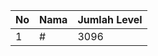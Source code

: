 | No | Nama            | Jumlah Level |
|----|-----------------|--------------|
| 1  | #    |    3096        |
